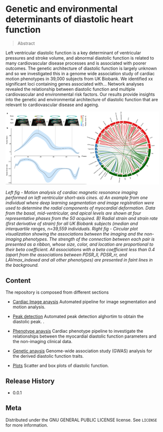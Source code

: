 # Genetic and environmental determinants of diastolic heart function

> Abstract

Left ventricular diastolic function is a key determinant of ventricular pressures and stroke volume, and abnormal diastolic function is related to many cardiovascular disease processes and is associated with poorer outcomes. The genetic architecture of diastolic function is largely unknown and so we investigated this in a genome wide association study of cardiac motion phenotypes in 39,000 subjects from UK Biobank. We identified xx significant loci containing genes associated with... Network analyses revealed the relationship between diastolic function and multiple cardiovascular and environmental risk factors. Our results provide insights into the genetic and environmental architecture of diastolic function that are relevant to cardiovascular disease and ageing.   

![](utility/image/intro_img.png)

*Left fig - Motion analysis of cardiac magnetic resonance imaging performed on left ventricular short-axis cines. a) An example from one individual where deep learning segmentation and image registration were used to determine the radial components of myocardial deformation. Data from the basal, mid-ventricular, and apical levels are shown at four representative phases from the 50 acquired. B) Radial strain and strain rate (first derivative of strain) for all UK Biobank subjects (median and interquartile ranges, n=39,559 individuals. Right fig - Circular plot visualization showing the associations between the imaging and the non-imaging phenotypes. The strength of the connection between each pair is presented as a ribbon, whose size, color, and location are proportional to their beta coefficient. All associations with a beta coefficient less than 0.4 (apart from the associations between PDSR_ll, PDSR_rr, and LAVmax_indexed and all other phenotypes) are presented in faint lines in the background.*



## Content

The repository is composed from different sections 
 
* [Cardiac Image anaysis](https://github.com/baiwenjia/ukbb_cardiac) 
Automated pipeline for image segmentation and motion analysis.

* [Peak detection](https://github.com/ImperialCollegeLondon/diastolic_genetics/tree/master/peak_detection) Automated peak detection alghortim to obtain the diastolic peak.
. 

* [Phenotype anaysis](https://github.com/ImperialCollegeLondon/diastolic_genetics/tree/master/phenotype_analysis) 
Cardiac phenotype pipeline to investigate the relationships between the myocardial diastolic function parameters and the non-imaging clinical data.

* [Genetic anaysis](https://github.com/ImperialCollegeLondon/diastolic_genetics/tree/master/genetic_analysis)
Genome-wide association study (GWAS) analysis for the derived diastolic function traits.

* [Plots](https://github.com/ImperialCollegeLondon/diastolic_genetics/tree/master/plots)
Scatter and box plots of diastolic function.


## Release History

* 0.0.1 

## Meta

Distributed under the GNU GENERAL PUBLIC LICENSE license. See ``LICENSE`` for more information.


